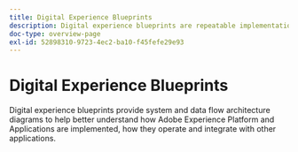 ```yaml
---
title: Digital Experience Blueprints
description: Digital experience blueprints are repeatable implementations to address strategy and solve established business problems. They accelerate time-to-value and provide a fast path to success.
doc-type: overview-page
exl-id: 52898310-9723-4ec2-ba10-f45fefe29e93
---
```

# Digital Experience Blueprints

Digital experience blueprints provide system and data flow architecture diagrams to help better understand how Adobe Experience Platform and Applications are implemented, how they operate and integrate with other applications.


